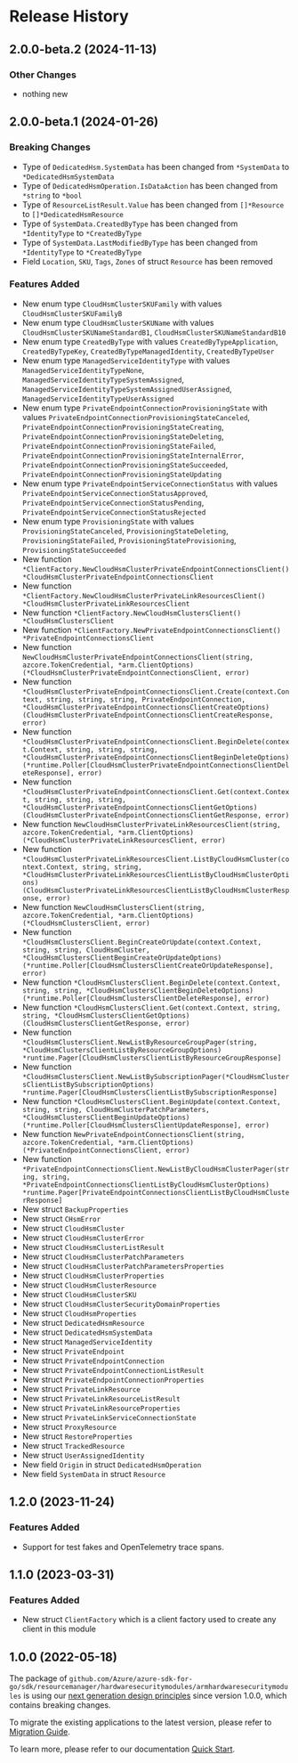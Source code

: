 # Release History

## 2.0.0-beta.2 (2024-11-13)
### Other Changes

- nothing new

## 2.0.0-beta.1 (2024-01-26)
### Breaking Changes

- Type of `DedicatedHsm.SystemData` has been changed from `*SystemData` to `*DedicatedHsmSystemData`
- Type of `DedicatedHsmOperation.IsDataAction` has been changed from `*string` to `*bool`
- Type of `ResourceListResult.Value` has been changed from `[]*Resource` to `[]*DedicatedHsmResource`
- Type of `SystemData.CreatedByType` has been changed from `*IdentityType` to `*CreatedByType`
- Type of `SystemData.LastModifiedByType` has been changed from `*IdentityType` to `*CreatedByType`
- Field `Location`, `SKU`, `Tags`, `Zones` of struct `Resource` has been removed

### Features Added

- New enum type `CloudHsmClusterSKUFamily` with values `CloudHsmClusterSKUFamilyB`
- New enum type `CloudHsmClusterSKUName` with values `CloudHsmClusterSKUNameStandardB1`, `CloudHsmClusterSKUNameStandardB10`
- New enum type `CreatedByType` with values `CreatedByTypeApplication`, `CreatedByTypeKey`, `CreatedByTypeManagedIdentity`, `CreatedByTypeUser`
- New enum type `ManagedServiceIdentityType` with values `ManagedServiceIdentityTypeNone`, `ManagedServiceIdentityTypeSystemAssigned`, `ManagedServiceIdentityTypeSystemAssignedUserAssigned`, `ManagedServiceIdentityTypeUserAssigned`
- New enum type `PrivateEndpointConnectionProvisioningState` with values `PrivateEndpointConnectionProvisioningStateCanceled`, `PrivateEndpointConnectionProvisioningStateCreating`, `PrivateEndpointConnectionProvisioningStateDeleting`, `PrivateEndpointConnectionProvisioningStateFailed`, `PrivateEndpointConnectionProvisioningStateInternalError`, `PrivateEndpointConnectionProvisioningStateSucceeded`, `PrivateEndpointConnectionProvisioningStateUpdating`
- New enum type `PrivateEndpointServiceConnectionStatus` with values `PrivateEndpointServiceConnectionStatusApproved`, `PrivateEndpointServiceConnectionStatusPending`, `PrivateEndpointServiceConnectionStatusRejected`
- New enum type `ProvisioningState` with values `ProvisioningStateCanceled`, `ProvisioningStateDeleting`, `ProvisioningStateFailed`, `ProvisioningStateProvisioning`, `ProvisioningStateSucceeded`
- New function `*ClientFactory.NewCloudHsmClusterPrivateEndpointConnectionsClient() *CloudHsmClusterPrivateEndpointConnectionsClient`
- New function `*ClientFactory.NewCloudHsmClusterPrivateLinkResourcesClient() *CloudHsmClusterPrivateLinkResourcesClient`
- New function `*ClientFactory.NewCloudHsmClustersClient() *CloudHsmClustersClient`
- New function `*ClientFactory.NewPrivateEndpointConnectionsClient() *PrivateEndpointConnectionsClient`
- New function `NewCloudHsmClusterPrivateEndpointConnectionsClient(string, azcore.TokenCredential, *arm.ClientOptions) (*CloudHsmClusterPrivateEndpointConnectionsClient, error)`
- New function `*CloudHsmClusterPrivateEndpointConnectionsClient.Create(context.Context, string, string, string, PrivateEndpointConnection, *CloudHsmClusterPrivateEndpointConnectionsClientCreateOptions) (CloudHsmClusterPrivateEndpointConnectionsClientCreateResponse, error)`
- New function `*CloudHsmClusterPrivateEndpointConnectionsClient.BeginDelete(context.Context, string, string, string, *CloudHsmClusterPrivateEndpointConnectionsClientBeginDeleteOptions) (*runtime.Poller[CloudHsmClusterPrivateEndpointConnectionsClientDeleteResponse], error)`
- New function `*CloudHsmClusterPrivateEndpointConnectionsClient.Get(context.Context, string, string, string, *CloudHsmClusterPrivateEndpointConnectionsClientGetOptions) (CloudHsmClusterPrivateEndpointConnectionsClientGetResponse, error)`
- New function `NewCloudHsmClusterPrivateLinkResourcesClient(string, azcore.TokenCredential, *arm.ClientOptions) (*CloudHsmClusterPrivateLinkResourcesClient, error)`
- New function `*CloudHsmClusterPrivateLinkResourcesClient.ListByCloudHsmCluster(context.Context, string, string, *CloudHsmClusterPrivateLinkResourcesClientListByCloudHsmClusterOptions) (CloudHsmClusterPrivateLinkResourcesClientListByCloudHsmClusterResponse, error)`
- New function `NewCloudHsmClustersClient(string, azcore.TokenCredential, *arm.ClientOptions) (*CloudHsmClustersClient, error)`
- New function `*CloudHsmClustersClient.BeginCreateOrUpdate(context.Context, string, string, CloudHsmCluster, *CloudHsmClustersClientBeginCreateOrUpdateOptions) (*runtime.Poller[CloudHsmClustersClientCreateOrUpdateResponse], error)`
- New function `*CloudHsmClustersClient.BeginDelete(context.Context, string, string, *CloudHsmClustersClientBeginDeleteOptions) (*runtime.Poller[CloudHsmClustersClientDeleteResponse], error)`
- New function `*CloudHsmClustersClient.Get(context.Context, string, string, *CloudHsmClustersClientGetOptions) (CloudHsmClustersClientGetResponse, error)`
- New function `*CloudHsmClustersClient.NewListByResourceGroupPager(string, *CloudHsmClustersClientListByResourceGroupOptions) *runtime.Pager[CloudHsmClustersClientListByResourceGroupResponse]`
- New function `*CloudHsmClustersClient.NewListBySubscriptionPager(*CloudHsmClustersClientListBySubscriptionOptions) *runtime.Pager[CloudHsmClustersClientListBySubscriptionResponse]`
- New function `*CloudHsmClustersClient.BeginUpdate(context.Context, string, string, CloudHsmClusterPatchParameters, *CloudHsmClustersClientBeginUpdateOptions) (*runtime.Poller[CloudHsmClustersClientUpdateResponse], error)`
- New function `NewPrivateEndpointConnectionsClient(string, azcore.TokenCredential, *arm.ClientOptions) (*PrivateEndpointConnectionsClient, error)`
- New function `*PrivateEndpointConnectionsClient.NewListByCloudHsmClusterPager(string, string, *PrivateEndpointConnectionsClientListByCloudHsmClusterOptions) *runtime.Pager[PrivateEndpointConnectionsClientListByCloudHsmClusterResponse]`
- New struct `BackupProperties`
- New struct `CHsmError`
- New struct `CloudHsmCluster`
- New struct `CloudHsmClusterError`
- New struct `CloudHsmClusterListResult`
- New struct `CloudHsmClusterPatchParameters`
- New struct `CloudHsmClusterPatchParametersProperties`
- New struct `CloudHsmClusterProperties`
- New struct `CloudHsmClusterResource`
- New struct `CloudHsmClusterSKU`
- New struct `CloudHsmClusterSecurityDomainProperties`
- New struct `CloudHsmProperties`
- New struct `DedicatedHsmResource`
- New struct `DedicatedHsmSystemData`
- New struct `ManagedServiceIdentity`
- New struct `PrivateEndpoint`
- New struct `PrivateEndpointConnection`
- New struct `PrivateEndpointConnectionListResult`
- New struct `PrivateEndpointConnectionProperties`
- New struct `PrivateLinkResource`
- New struct `PrivateLinkResourceListResult`
- New struct `PrivateLinkResourceProperties`
- New struct `PrivateLinkServiceConnectionState`
- New struct `ProxyResource`
- New struct `RestoreProperties`
- New struct `TrackedResource`
- New struct `UserAssignedIdentity`
- New field `Origin` in struct `DedicatedHsmOperation`
- New field `SystemData` in struct `Resource`


## 1.2.0 (2023-11-24)
### Features Added

- Support for test fakes and OpenTelemetry trace spans.


## 1.1.0 (2023-03-31)
### Features Added

- New struct `ClientFactory` which is a client factory used to create any client in this module


## 1.0.0 (2022-05-18)

The package of `github.com/Azure/azure-sdk-for-go/sdk/resourcemanager/hardwaresecuritymodules/armhardwaresecuritymodules` is using our [next generation design principles](https://azure.github.io/azure-sdk/general_introduction.html) since version 1.0.0, which contains breaking changes.

To migrate the existing applications to the latest version, please refer to [Migration Guide](https://aka.ms/azsdk/go/mgmt/migration).

To learn more, please refer to our documentation [Quick Start](https://aka.ms/azsdk/go/mgmt).